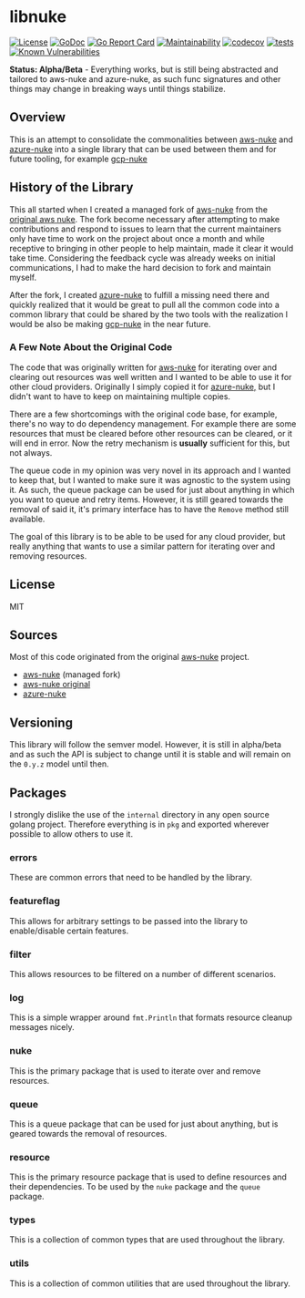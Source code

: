 # libnuke

[![License](https://img.shields.io/badge/License-MIT-blue.svg)](https://opensource.org/licenses/MIT)
[![GoDoc](https://godoc.org/github.com/ekristen/libnuke?status.svg)](https://godoc.org/github.com/ekristen/libnuke)
[![Go Report Card](https://goreportcard.com/badge/github.com/ekristen/libnuke)](https://goreportcard.com/report/github.com/ekristen/libnuke)
[![Maintainability](https://api.codeclimate.com/v1/badges/dc4078a236e89486b4ca/maintainability)](https://codeclimate.com/github/ekristen/libnuke/maintainability)
[![codecov](https://codecov.io/gh/ekristen/libnuke/graph/badge.svg?token=UJJOUJ98G4)](https://codecov.io/gh/ekristen/libnuke)
[![tests](https://github.com/ekristen/libnuke/actions/workflows/tests.yml/badge.svg)](https://github.com/ekristen/libnuke/actions/workflows/tests.yml)
[![Known Vulnerabilities](https://snyk.io/test/github/ekristen/libnuke/badge.svg)](https://snyk.io/test/github/ekristen/libnuke)




**Status: Alpha/Beta** - Everything works, but is still being abstracted and tailored to aws-nuke and azure-nuke,
as such func signatures and other things may change in breaking ways until things stabilize.

## Overview

This is an attempt to consolidate the commonalities between [aws-nuke](https://github.com/ekristen/aws-nuke) and [azure-nuke](https://github.com/ekristen/azure-nuke) into a single library
that can be used between them and for future tooling, for example [gcp-nuke](https://github.com/ekristen/gcp-nuke)

## History of the Library

This all started when I created a managed fork of [aws-nuke](https://github.com/ekristen/aws-nuke) from the [original aws nuke](https://github.com/rebuy-de/aws-nuke).
The fork become necessary after attempting to make contributions and respond to issues to learn that the current 
maintainers only have time to work on the project about once a month and while receptive to bringing in other people
to help maintain, made it clear it would take time. Considering the feedback cycle was already weeks on initial
communications, I had to make the hard decision to fork and maintain myself.

After the fork, I created [azure-nuke](https://github.com/ekristen/azure-nuke) to fulfill a missing need there and 
quickly realized that it would be great to pull all the common code into a common library that could be shared by the
two tools with the realization I would be also be making [gcp-nuke](https://github.com/ekristen/gcp-nuke) in the near
future.

### A Few Note About the Original Code

The code that was originally written for [aws-nuke](https://github.com/rebuy-de/aws-nuke) for iterating over and clearing out resources was well 
written and I wanted to be able to use it for other cloud providers. Originally I simply copied it for [azure-nuke,](https://github.com/ekristen/azure-nuke) 
but I didn't want to have to keep on maintaining multiple copies.

There are a few shortcomings with the original code base, for example, there's no way to do dependency management. For 
example there are some resources that must be cleared before other resources can be cleared, or it will end in error. Now
the retry mechanism is **usually** sufficient for this, but not always.

The queue code in my opinion was very novel in its approach and I wanted to keep that, but I wanted to make sure it was
agnostic to the system using it. As such, the queue package can be used for just about anything in which you want to queue
and retry items. However, it is still geared towards the removal of said it, it's primary interface has to have the
`Remove` method still available.

The goal of this library is to be able to be used for any cloud provider, but really anything that wants to use a similar
pattern for iterating over and removing resources.

## License

MIT

## Sources

Most of this code originated from the original [aws-nuke](https://github.com/rebuy-de/aws-nuke) project.

- [aws-nuke](https://github.com/ekristen/aws-nuke) (managed fork)
- [aws-nuke original](https://github.com/rebuy-de/aws-nuke)
- [azure-nuke](https://github.com/ekristen/azure-nuke)

## Versioning

This library will follow the semver model. However, it is still in alpha/beta and as such the API is subject to change
until it is stable and will remain on the `0.y.z` model until then.

## Packages

I strongly dislike the use of the `internal` directory in any open source golang project. Therefore everything is in `pkg`
and exported wherever possible to allow others to use it.

### errors

These are common errors that need to be handled by the library.

### featureflag

This allows for arbitrary settings to be passed into the library to enable/disable certain features.

### filter

This allows resources to be filtered on a number of different scenarios.

### log

This is a simple wrapper around `fmt.Println` that formats resource cleanup messages nicely.

### nuke

This is the primary package that is used to iterate over and remove resources.

### queue

This is a queue package that can be used for just about anything, but is geared towards the removal of resources.

### resource

This is the primary resource package that is used to define resources and their dependencies. To be used by the `nuke` 
package and the `queue` package.

### types

This is a collection of common types that are used throughout the library.

### utils

This is a collection of common utilities that are used throughout the library.